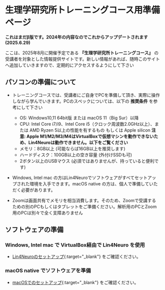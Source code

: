 # 生理学研究所トレーニングコース用準備ページ

**これはまだβ版です。2024年の内容なのでこれからアップデートされます(2025.6.29)**

ここは、2025年8月に開催予定である **『生理学研究所トレーニングコース』** の受講者を対象とした情報提供サイトです。新しい情報があれば、随時このサイトへ追加していきますので、定期的にアクセスするようにして下さい

## パソコンの準備について

- トレーニングコースでは、受講者にご自身でPCを準備して頂き、実際に操作しながら学んでいきます。PCのスペックについては、以下の **推奨条件** を参考にして下さい

    - OS: Windows10,11 64bit版 または macOS 11（Big Sur）以降
    - CPU: Intel Core i7/i9、Intel Core i5（クロック周波数2.0GHz以上）、または AMD Ryzen 5以上の性能を有するもの もしくは Apple silicon  **注意: Apple M1/M2/M3/M4はVirtualBoxで仮想マシンを動作できないため、Lin4Neuroは動作できません。以下をご覧ください**
    - メモリ：8GB以上 (可能ならば16GB以上を推奨します)
    - ハードディスク：100GB以上の空き容量 (外付けSSDも可)
    - 2ボタン以上のUSBマウス (必須ではありませんが、持っていると便利です)

- Windows, Intel mac の方はLin4Neuroでソフトウェアがすべてセットアップされた環境を入手できます。macOS native の方は、個人で準備していただく必要があります。

- Zoomは画面共有でメモリを相当消費します。そのため、Zoomで受講するための別のPCもしくはタブレットをご準備ください。解析用のPCとZoom用のPCは別々で全く支障ありません

## ソフトウェアの準備


### Windows, Intel mac で VirtualBox経由で Lin4Neuro を使用

- [Lin4Neuroのセットアップ](L4N_setup.md){:target="_blank"} をご確認ください。

### macOS native でソフトウェアを準備

- [macOSでのセットアップ](macOS_native.md){:target="_blank"} をご確認ください。



